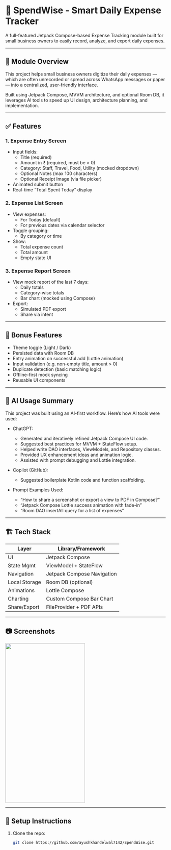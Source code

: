 # 💸 SpendWise - Smart Daily Expense Tracker

A full-featured Jetpack Compose-based Expense Tracking module built for small business owners to easily record, analyze, and export daily expenses.

---

## 📱 Module Overview

This project helps small business owners digitize their daily expenses — which are often unrecorded or spread across WhatsApp messages or paper — into a centralized, user-friendly interface.

Built using Jetpack Compose, MVVM architecture, and optional Room DB, it leverages AI tools to speed up UI design, architecture planning, and implementation.

---

## ✅ Features

### 1. Expense Entry Screen
- Input fields:
    - Title (required)
    - Amount in ₹ (required, must be > 0)
    - Category: Staff, Travel, Food, Utility (mocked dropdown)
    - Optional Notes (max 100 characters)
    - Optional Receipt Image (via file picker)
- Animated submit button
- Real-time “Total Spent Today” display

### 2. Expense List Screen
- View expenses:
    - For Today (default)
    - For previous dates via calendar selector
- Toggle grouping:
    - By category or time
- Show:
    - Total expense count
    - Total amount
    - Empty state UI

### 3. Expense Report Screen
- View mock report of the last 7 days:
    - Daily totals
    - Category-wise totals
    - Bar chart (mocked using Compose)
- Export:
    - Simulated PDF export
    - Share via intent

---

## 🎁 Bonus Features
- Theme toggle (Light / Dark)
- Persisted data with Room DB
- Entry animation on successful add (Lottie animation)
- Input validation (e.g. non-empty title, amount > 0)
- Duplicate detection (basic matching logic)
- Offline-first mock syncing
- Reusable UI components

---

## 🧠 AI Usage Summary

This project was built using an AI-first workflow. Here’s how AI tools were used:

- ChatGPT:
    - Generated and iteratively refined Jetpack Compose UI code.
    - Suggested best practices for MVVM + StateFlow setup.
    - Helped write DAO interfaces, ViewModels, and Repository classes.
    - Provided UX enhancement ideas and animation logic.
    - Assisted with prompt debugging and Lottie integration.

- Copilot (GitHub):
    - Suggested boilerplate Kotlin code and function scaffolding.

- Prompt Examples Used:
    - “How to share a screenshot or export a view to PDF in Compose?”
    - “Jetpack Compose Lottie success animation with fade-in”
    - “Room DAO insertAll query for a list of expenses”

---

## 🏗️ Tech Stack

| Layer            | Library/Framework         |
|------------------|---------------------------|
| UI               | Jetpack Compose           |
| State Mgmt       | ViewModel + StateFlow     |
| Navigation       | Jetpack Compose Navigation|
| Local Storage    | Room DB (optional)        |
| Animations       | Lottie Compose            |
| Charting         | Custom Compose Bar Chart  |
| Share/Export     | FileProvider + PDF APIs   |

---

## 📷 Screenshots
 <img src = "[https://user-images.githubusercontent.com/102464852/161468643-4c71602e-39bc-4249-bfaf-8ad5dd812db3](https://github.com/user-attachments/assets/cadd40cd-0b9e-42de-9e83-9527be02c6c1).jpg" width = "250" height = "500">       

---

## 🔧 Setup Instructions

1. Clone the repo:
   ```bash
   git clone https://github.com/ayushkhandelwal7142/SpendWise.git
